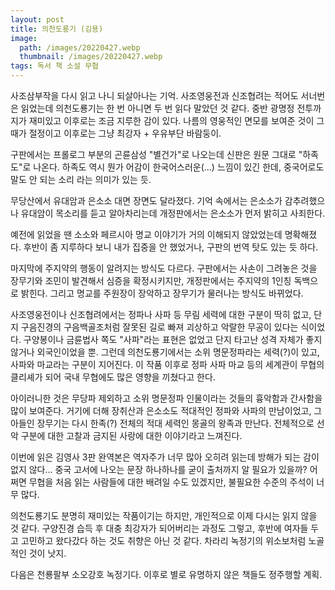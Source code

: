 ```yaml
---
layout: post
title: 의천도룡기 (김용)
image:
  path: /images/20220427.webp
  thumbnail: /images/20220427.webp
tags: 독서 책 소설 무협
---
```

사조삼부작을 다시 읽고 나니 되살아나는 기억. 사조영웅전과 신조협려는 적어도 서너번은 읽었는데 의천도룡기는 한 번 아니면 두 번 읽다 말았던 것 같다. 중반 광명정 전투까지가 재미있고 이후로는 조금 지루한 감이 있다. 나름의 영웅적인 면모를 보여준 것이 그때가 절정이고 이후로는 그냥 최강자 + 우유부단 바람둥이.

 

구판에서는 프롤로그 부분의 곤륜삼성 "별건가"로 나오는데 신판은 원문 그대로 "하족도"로 나온다. 하족도 역시 뭔가 어감이 한국어스러운(...) 느낌이 있긴 한데, 중국어로도 말도 안 되는 소리 라는 의미가 있는 듯.

 

무당산에서 유대암과 은소소 대면 장면도 달라졌다. 기억 속에서는 은소소가 감추려했으나 유대암이 목소리를 듣고 알아차리는데 개정판에서는 은소소가 먼저 밝히고 사죄한다.

 

예전에 읽었을 땐 소소와 페르시아 명교 이야기가 거의 이해되지 않았었는데 명확해졌다. 후반이 좀 지루하다 보니 내가 집중을 안 했었거나, 구판의 번역 탓도 있는 듯 하다.

 

마지막에 주지약의 행동이 알려지는 방식도 다르다. 구판에서는 사손이 그려놓은 것을 장무기와 조민이 발견해서 심증을 확정시키지만, 개정판에서는 주지약의 1인칭 독백으로 밝힌다. 그리고 명교를 주원장이 장악하고 장무기가 물러나는 방식도 바뀌었다.

사조영웅전이나 신조협려에서는 정파나 사파 등 무림 세력에 대한 구분이 딱히 없고, 단지 구음진경의 구음백골조처럼 잘못된 길로 빠져 괴상하고 악랄한 무공이 있다는 식이었다. 구양봉이나 금륜법사 쪽도 "사파"라는 표현은 없었고 단지 타고난 성격 자체가 좋지 않거나 외국인이었을 뿐. 그런데 의천도룡기에서는 소위 명문정파라는 세력(?)이 있고, 사파와 마교라는 구분이 지어진다. 이 작품 이후로 정파 사파 마교 등의 세계관이 무협의 클리셰가 되어 국내 무협에도 많은 영향을 끼쳤다고 한다.

 

아이러니한 것은 무당파 제외하고 소위 명문정파 인물이라는 것들의 흉악함과 간사함을 많이 보여준다. 거기에 더해 장취산과 은소소도 적대적인 정파와 사파의 만남이었고, 그 아들인 장무기는 다시 한족(?) 전체의 적대 세력인 몽골의 왕족과 만난다. 전체적으로 선악 구분에 대한 고찰과 금지된 사랑에 대한 이야기라고 느껴진다.

 

이번에 읽은 김영사 3판 완역본은 역자주가 너무 많아 오히려 읽는데 방해가 되는 감이 없지 않다... 중국 고서에 나오는 문장 하나하나를 굳이 출처까지 알 필요가 있을까? 어쩌면 무협을 처음 읽는 사람들에 대한 배려일 수도 있겠지만, 불필요한 수준의 주석이 너무 많다.

 

의천도룡기도 분명히 재미있는 작품이기는 하지만, 개인적으로 이제 다시는 읽지 않을 것 같다. 구양진경 습득 후 대충 최강자가 되어버리는 과정도 그렇고, 후반에 여자들 두고 고민하고 왔다갔다 하는 것도 취향은 아닌 것 같다. 차라리 녹정기의 위소보처럼 노골적인 것이 낫지.

 

다음은 천룡팔부 소오강호 녹정기다. 이후로 별로 유명하지 않은 책들도 정주행할 계획.